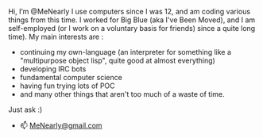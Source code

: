 Hi, I’m @MeNearly
I use computers since I was 12, and am coding various things from this time.
I worked for Big Blue (aka I've Been Moved), and I am self-employed (or I work on a voluntary basis for friends) since a quite long time).
My main interests are :
- continuing my own-language (an interpreter for something like a "multipurpose object lisp", quite good at almost everything)
- developing IRC bots
- fundamental computer science
- having fun trying lots of POC
- and many other things that aren't too much of a waste of time.

Just ask :)

- 📫 MeNearly@gmail.com
